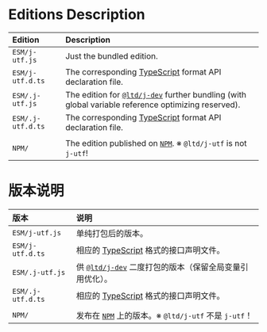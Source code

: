 ﻿
Editions Description
====================

| Edition           | Description                                                                                                    |
|:------------------|:---------------------------------------------------------------------------------------------------------------|
| `ESM/j-utf.js`    | Just the bundled edition.                                                                                      |
| `ESM/j-utf.d.ts`  | The corresponding [TypeScript][TS-en] format API declaration file.                                             |
| `ESM/.j-utf.js`   | The edition for [`@ltd/j-dev`][jDev-en] further bundling (with global variable reference optimizing reserved). |
| `ESM/.j-utf.d.ts` | The corresponding [TypeScript][TS-en] format API declaration file.                                             |
|                   |                                                                                                                |
| `NPM/`            | The edition published on [`NPM`][NPM-en]. ※ `@ltd/j-utf` is not `j-utf`!                                      |

[jDev-en]: https://www.npmjs.com/package/@ltd/j-dev
[NPM-en]: https://www.npmjs.com/package/@ltd/j-utf "Node Package Manager"
[TS-en]: https://www.typescriptlang.org/ "TypeScript"

版本说明
========

| 版本              | 说明                                                                                                           |
|:------------------|:---------------------------------------------------------------------------------------------------------------|
| `ESM/j-utf.js`    | 单纯打包后的版本。                                                                                             |
| `ESM/j-utf.d.ts`  | 相应的 [TypeScript][TS-zhs] 格式的接口声明文件。                                                               |
| `ESM/.j-utf.js`   | 供 [`@ltd/j-dev`][jDev-zhs] 二度打包的版本（保留全局变量引用优化）。                                           |
| `ESM/.j-utf.d.ts` | 相应的 [TypeScript][TS-zhs] 格式的接口声明文件。                                                               |
|                   |                                                                                                                |
| `NPM/`            | 发布在 [`NPM`][NPM-zhs] 上的版本。※ `@ltd/j-utf` 不是 `j-utf`！                                               |

[jDev-zhs]: https://www.npmjs.com/package/@ltd/j-dev
[NPM-zhs]: https://www.npmjs.com/package/@ltd/j-utf "Node 包管理器"
[TS-zhs]: https://www.typescriptlang.org/ "TypeScript"
